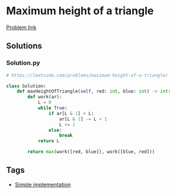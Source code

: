 # Maximum height of a triangle

[Problem link](https://leetcode.com/problems/maximum-height-of-a-triangle/)

## Solutions


### Solution.py
```py
# https://leetcode.com/problems/maximum-height-of-a-triangle/

class Solution:
    def maxHeightOfTriangle(self, red: int, blue: int) -> int:
        def work(ar):
            L = 0
            while True:
                if ar[L & 1] > L:
                    ar[L & 1] -= L + 1
                    L += 1
                else:
                    break
            return L

        return max(work([red, blue]), work([blue, red]))
```
## Tags

* [Simple implementation](/Collections/simple-implementation.md#simple-implementation)
